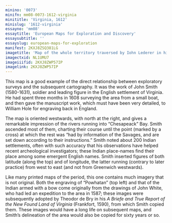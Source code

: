 ```yaml
---
minino: '0073'
minifn: mm08-0073-1612-virginia
minititle: 'Virginia, 1612'
minislug: '1612-virginia'
essayno: 'mm08'
essaytitle: 'European Maps for Exploration and Discovery'
essaysubtitle: ''
essayslug: european-maps-for-exploration
manifest: 2KXJ8ZSQ381LG
imagetitle: 'Map of the whole territory traversed by Iohn Lederer in his three marches'
imagectxid: NL1UMU7
imageiiifid: 2KXJ8ZWP57IP
imagelink: 2KXJ8ZWP57IP
---
```

This map is a good example of the direct relationship between exploratory surveys and the subsequent cartography. It was the work of John Smith (1580-1631), soldier and leading figure in the English settlement of Virginia. He had spent three months in 1608 surveying the area from a small boat, and then gave the manuscript work, which must have been very detailed, to William Hole for engraving back in England. 

The map is oriented westwards, with north at the right, and gives a remarkable impression of the rivers running into “Chesapeack” Bay. Smith ascended most of them, charting their course until the point (marked by a cross) at which the rest was “had by information of the Savages, and are set down according to their instructions.” Smith noted about 200 Indian settlements, often with such accuracy that his observations have helped recent archeological investigators; these Indian place-names find their place among some emergent English names. Smith inserted figures of both latitude (along the top) and of longitude, the latter running (contrary to later practice) from west to east (and not from Greenwich westwards). 

Like many printed maps of the period, this one contains much imagery that is not original. Both the engraving of “Powhatan” (top left) and that of the Indian armed with a bow come originally from the drawings of John White, who had led an expedition to the area in 1587; these images were subsequently adopted by Theodor de Bry in his _A Briefe and True Report of the New Found Land of Virginia_ (Frankfort, 1590), from which Smith copied them. These images would have a long life on subsequent maps, and Smith’s delineation of the area would also be copied for sixty years or so. 





